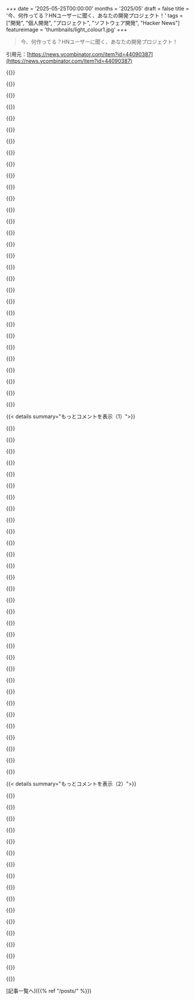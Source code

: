 +++
date = '2025-05-25T00:00:00'
months = '2025/05'
draft = false
title = '今、何作ってる？HNユーザーに聞く、あなたの開発プロジェクト！'
tags = ["開発", "個人開発", "プロジェクト", "ソフトウェア開発", "Hacker News"]
featureimage = 'thumbnails/light_colour1.jpg'
+++

> 今、何作ってる？HNユーザーに聞く、あなたの開発プロジェクト！

引用元：[https://news.ycombinator.com/item?id=44090387](https://news.ycombinator.com/item?id=44090387)




{{<matomeQuote body="オープンソースでセルフホストできるニュースレターアプリ開発中。Facebook使わず家族写真や近況をシェアしたくて自分用に作ったんだ。週に投稿を書いてグループ分け（family, friendsなど）。週末に自動でグループごとのニュースレター作成。全画像DLリンク付き。Emailベースでシンプル、お年寄りにも使いやすく。家族構成上multilingual supportも目標。今週MVP作って親世代にテスト予定だよ。" userName="creakingstairs" createdAt="2025/05/26 00:37:04" color="#785bff">}}




{{<matomeQuote body="メール配信のデリバラビリティは超重要で、すぐダメになる可能性あるよ。スパム報告数件でblack listedされるかも。ユーザーが購読忘れちゃうことも考えて。大量配信だとphysical addressやunsubscribe link必須だけど、mail providersにspam判定されやすいから要注意ね。対策考えとくと良いよ。" userName="dzink" createdAt="2025/05/26 04:22:51" color="#38d3d3">}}




{{<matomeQuote body="今のところSaaSとして提供するつもりはなくて、セルフホストできるアプリとしてだけ考えてるから、デリバラビリティの問題はあんまり考えてなかったんだ。自分のdomainを持ってるような、ちょっと技術に詳しい人が自分の家族や友達のためにホストする、みたいな感じになればいいなって。<br>EDIT：でもアドバイスありがとう！もしこれがビジネスだったら、デリバラビリティは考えるべき大事なことだって同意するよ。" userName="creakingstairs" createdAt="2025/05/26 05:05:17" color="">}}




{{<matomeQuote body="受信者がcoworkersとfamilyみたいに複数グループ兼ねる場合ってあるの？そうなら、全グループの投稿をまとめたニュースレターが1つ欲しいな。でもそれって、グループ数増えるとニュースレターの種類が爆発的に増える可能性あるよね。各受信者に個別カスタマイズしてるかlistserv style distributionかによって、これが問題になるかどうかが変わると思うけど。" userName="hunter2_" createdAt="2025/05/26 04:43:22" color="#38d3d3">}}




{{<matomeQuote body="これについては行ったり来たり悩んでるんだ。最初のバージョンでは、シンプルにするために一人当たりのグループは一つだけにするつもりだよ。" userName="creakingstairs" createdAt="2025/05/26 05:10:23" color="">}}




{{<matomeQuote body="これ、Google+’s circlesに似てるね。" userName="sigkill" createdAt="2025/05/26 11:33:16" color="">}}




{{<matomeQuote body="Pagecordにprivate blogs/post supportを追加したら、これに近いことができるようになるかも。たぶん。そんな感じ。<br>https://pagecord.com." userName="lylo" createdAt="2025/05/26 07:32:23" color="">}}




{{<matomeQuote body="Pagecord、すごくいいね。前にBear blogに触発されて似たものを作ろうかと思ったんだけど、サービスを維持できる保証がないなと思ってやめちゃったんだ。君の試みが成功することを祈ってるよ！" userName="creakingstairs" createdAt="2025/05/26 09:05:57" color="">}}




{{<matomeQuote body="ありがとう、嬉しいよ。Bearblogは僕も大ファンなんだけど、自分で欲しい機能を叶えたくて、non-techies向けにちょっと違うものを作りたかったんだ。Blog by emailが一番欲しかった機能だったんだよ。" userName="lylo" createdAt="2025/05/26 10:43:38" color="">}}




{{<matomeQuote body="このアプローチはcoolで、すごく共感できるよ。Emailを拡張するワークフローって、すごく強力になり得るんだ（少なくとも僕たちdinosaursにとってはね）。" userName="dowager_dan99" createdAt="2025/05/26 16:31:44" color="">}}




{{<matomeQuote body="いいプロジェクトだね！これ、ＳＮＳの代わりとして自分で立てたいくらいだよ。ＭＶＰができたら教えてほしいな。ちょっと気になるのは、もし多くの人からニュースレター送られたら、受け取る人が大変になっちゃわないかなってこと。ところで、僕はこれとは逆のやつを作ってるんだ。オープンソースのフォーム送信転送サービスだよ。低トラフィックのサイトで経済的に使える、透明で従量課金制のサービスが欲しくて作ったんだ。今年中にdocker-composeを加えて、セルフホストをもっと簡単にしたいと思ってる。今は全部手作業なんだ。 ｈｔｔｐｓ：／／simplecontactform.org" userName="maxibenner" createdAt="2025/05/26 12:40:37" color="#ff5733">}}




{{<matomeQuote body="これ、すごくワクワクするアイデアだね。Facebookとかのアルゴリズム広告を回避して、本当に見たいコンテンツだけ見られるようになるのがすごくいいと思ったよ。" userName="pizzly" createdAt="2025/05/26 02:39:24" color="#ff5c5c">}}




{{<matomeQuote body="これ、いくつかの商用製品を思い出すね（Famileoとか）。このタイプの製品でオープンソースとかセルフホストできるバージョンは知らないなあ。" userName="eiffel31" createdAt="2025/05/28 13:23:44" color="">}}




{{<matomeQuote body="もしもうオープンソースになってるなら、リンク欲しいな！" userName="matthewwolfe" createdAt="2025/05/26 03:15:02" color="">}}




{{<matomeQuote body="ごめん、まだだよ。公開する前に整理してテストしたいんだ。" userName="creakingstairs" createdAt="2025/05/26 03:32:15" color="">}}




{{<matomeQuote body="これ、なかなか面白いね。もしかしたらＳＮＳ問題を解決するユニークなアプローチになるかも。頑張ってね！" userName="abhimanyue1998" createdAt="2025/05/26 02:16:38" color="">}}




{{<matomeQuote body="メールは自分でホストしてるの？" userName="cornfieldlabs" createdAt="2025/05/26 00:45:29" color="">}}




{{<matomeQuote body="いや、サードパーティのプロバイダーを使う必要があるんだ。今はAmazon SESを使ってるけど、他のメールプロバイダーに簡単に置き換えられると思うよ。" userName="creakingstairs" createdAt="2025/05/26 01:23:35" color="">}}




{{<matomeQuote body="トランザクションメール送るのにZohoが良かったよ。かなり安いし、配信問題もなかった（人によるだろうけど）。" userName="dowager_dan99" createdAt="2025/05/26 16:33:18" color="#ff5733">}}




{{<matomeQuote body="Nest Thermostatsの1世代目と2世代目は、10月からGoogleのサポートが終了するらしいね。オレは2世代目のNestサーモスタットのオープンソース版を作ってるんだ。<br>本体の外側、回すリング、ディスプレイ、取り付け部品は再利用して、”頭脳”の部分だけHome Assistantと連携できるオープンソースの基板に置き換える感じかな" userName="z3ugma" createdAt="2025/05/26 01:54:08" color="#ff5c5c">}}




{{<matomeQuote body="これ、もし2回投票できるなら絶対するわ。メーカーに見捨てられた、まだ使えるハードウェアをリサイクル/再利用する取り組み、マジで好き。<br>古いハードウェアのサポートを打ち切る商業的な事情はわかるけど、それでも毎回ムカつくんだよね。" userName="ropable" createdAt="2025/05/26 03:40:06" color="#785bff">}}




{{<matomeQuote body="“サポートが終了する”って、具体的にどういう意味なんだろう？<br>もう全く動かなくなるってこと？<br>それとも、サポートはなくなるけど、動かなくなるまでは使い続けられるってこと？<br>もし前者なら、それはひどすぎるし、Googleが“leaf”プログラムでやろうとしてきた“良いこと”全部に反してると思うんだけどな。" userName="emrah" createdAt="2025/05/26 20:17:26" color="">}}




{{<matomeQuote body="いいね！ 広告目的の監視業界から抜け出す手段になるものは、どんなに小さくても最高だよ！" userName="CommenterPerson" createdAt="2025/05/26 14:09:49" color="">}}




{{<matomeQuote body="クールな個人プロジェクトに水を差すのは悪いんだけどさ、Home Assistantに繋げるだけなら、50ドルで安くてシンプルなZ-Waveサーモスタット、例えばCT101みたいなのを買えばいいだけじゃん。<br>その方が問題は完全に解決するし、将来的に使えなくなるリスクもないよ。" userName="dangus" createdAt="2025/05/26 03:42:05" color="">}}




{{<matomeQuote body="CT101はNest Thermostatに比べると見た目がひどいよね。オレは君がクールな個人プロジェクトに水を差してるなんて思わないけどさ。" userName="dfc" createdAt="2025/05/26 04:35:20" color="">}}




{{<matomeQuote body="空っぽのキャンバス絵をかぶせちゃえばいいじゃん。見た目なんて誰が気にするの？<br>死んだハードウェアの中に収まるように新しいハードウェアを設計するなんて、50ドルで既製品で済むことをやるのが、オレの楽しい個人プロジェクトのアイデアではないんだよね。" userName="dangus" createdAt="2025/05/27 18:37:45" color="">}}




{{<matomeQuote body="人それぞれ考え方は違うよね。でも、“家の中のインテリアがどう見えるかなんて誰が気にするんだ”って言うのは、ちょっとナイーブすぎるかな。<br>サーモスタットのディスプレイを隠したくないし、家の中のインテリアを気にする人たちの層って、想像できるでしょ？<br>たぶん、そういう人たちのグループってかなりの数いると思うんだ…だから、君はOPのお祭りに水を差してないと思うよ。" userName="dfc" createdAt="2025/05/29 03:04:20" color="">}}




{{<matomeQuote body="オレがCT101を選んだのは値段が安いからね。Honeywell T5みたいにもっと見た目が良いやつもあるし、それだってZ-Waveをサポートしてるから、Home Assistantと標準のZ-Waveプロトコルで連携すれば、スマートホームのクラウドサポートがなくなる心配のないサーモスタットっていう目標は達成できるよ。<br>安いサーモスタットでも見た目が良いのはたくさんある。30ドルの丸いHoneywellのアナログサーモスタットなんて、時代を超えたデザインだよ。<br>30ドルのプログラムできないデジタルサーモスタット(RTH5160)も、十分見た目は良いと思うし、少なくとも醜いとは言えないな。このプロジェクトの目標は、特に見た目に関することだとは解釈してなかったんだ。" userName="dangus" createdAt="2025/05/29 16:41:59" color="#785bff">}}




{{<matomeQuote body="このアイデア、すごく好きだよ。オレはNestは持ってないけど、こうやってデバイスを少しでも使い続けられるようにする努力、本当にすごいと思う。" userName="sircastor" createdAt="2025/05/26 02:58:48" color="">}}




{{<matomeQuote body="16年勤めた会社辞めて原子力エンジニアリングでコンサルになったんだ。合間に個人プロジェクトいくつかやってるよ。新規参入が原子力品質保証プログラムを簡単に始められるオープンソースのキットとか、IAEAのPRISみたいな原子炉開発のDBとかね。これがあれば怪しいプロジェクトと本物を見分けやすくなると思う。" userName="acidburnNSA" createdAt="2025/05/25 20:50:34" color="#45d325">}}




{{< details summary="もっとコメントを表示（1）">}}

{{<matomeQuote body="すごく良いね！俺は10年くらい前に原子力業界辞めてさ、ヘルスケアとかIoTとか他のソフト技術やってきたけど、このスキルを原子力エネルギーにどうにか活かしたいんだよな。あと、whatisnuclear.com最高！10年くらい前にJSベースの可視化システム作ろうとしたことあったんだけど（github.com/ahd985/ssv見て）、全然市場とか見つけられなかったな。" userName="ahd985" createdAt="2025/05/25 21:54:12" color="">}}




{{<matomeQuote body="ちょっと聞きたいんだけど：SWEとしてこの分野の将来性ってどう？どんな経歴が必要で、需要はどうな感じ？原子力には前からすっげー興味あるんだけど、物理とか化学はちょっと苦手なんだよね。でも、君のやってることはマジでクールだよ！" userName="sky2224" createdAt="2025/05/26 02:07:10" color="">}}




{{<matomeQuote body="今原子力分野にはお金がいっぱい入ってきてて、SWEの需要はマジ高いよ。VCとかのスタートアップもたくさんあるし。物理／設計シミュレーション自動化、書類管理、QA対応、建設管理とか、SWEの仕事はたくさんあるんだ。ソフトスキル持った原子力エンジニアもいるけど、原子力に興味あるSWEが来てくれるのは超助かる。エンジニアとうまくやれば楽しいと思うよ。ただ、輸出管理法絡みで原子力ITチームと変な揉め事になるかも、そこは注意ね。" userName="acidburnNSA" createdAt="2025/05/26 10:16:45" color="#ff33a1">}}




{{<matomeQuote body="原子力エネルギープログラム進めようとしてる国（例：エストニア）に何か一般的なアドバイスある？SMRとか検討してるみたいなんだけど。あと、特にワクワクする、あるいは見過ごされてる分野とかある？（HALEU濃縮でゴッソリ資金集めたスタートアップの話みたいに）" userName="atlasunshrugged" createdAt="2025/05/27 06:30:22" color="#45d325">}}




{{<matomeQuote body="マジで大きなトピックだよ。国レベルならUAEが最近で一番参考になる例だと思う。法規制から技術実行まで彼らは上手くやった。専門家呼んで、実績ある設計選んで、複数連続で作るとかね。一番見過ごされてる設計は日立のABWRだと思う。IAEAが始めるには最高の場所。ガイダンスとかあるよ。このリンク見てね：https://www.iaea.org/bulletin/developing-nuclear-power-infra..." userName="acidburnNSA" createdAt="2025/05/27 12:31:27" color="#ff5733">}}




{{<matomeQuote body="機械エンジニアとして、長年ちょっとだけあった原子力製造とかNDEの経験を、フルタイムの仕事にどうやって繋げられるかアドバイス欲しいな。これからのスタートアップが求めてる資格とか具体的な経験、専門知識って何？俺は途上国出身でさ、こっちにはあまり機会がないんだ。この分野マジで大好きで、周りに熱弁してるんだけどね" userName="joebig" createdAt="2025/05/27 08:12:06" color="">}}




{{<matomeQuote body="マジで興味深い！どうやってこの業界に入ったの？" userName="sureglymop" createdAt="2025/05/25 20:58:20" color="">}}




{{<matomeQuote body="エネルギー関連のことがやりたくて、たまたま原子力工学科がある大学にいたんだ。同じ学生の先輩アドバイザーに学科の授業取ってみなって言われて、それがめっちゃ面白かったんだよね。" userName="acidburnNSA" createdAt="2025/05/25 21:01:47" color="">}}




{{<matomeQuote body="いやー、兵器開発プログラムにはそんなに役立たないと思うよ。キットは主に品質保証とか、コンプライアンス、構成管理、コストモデリングなんかに特化してて、高品質プルトニウムの作り方とか分離の化学とか、非公開情報は一切なし。兵器設計についても当然触れない。でも、普通の炉心設計の知識はかなり手に入るよ。" userName="acidburnNSA" createdAt="2025/05/26 10:22:46" color="#45d325">}}




{{<matomeQuote body="SMRsっていうコンセプト全般についてどう思う？この分野のスタートアップの盛り上がりも見たけど、YouTubeエンジニアたちは基本的に実現不可能だって言ってるのも見たんだ。" userName="lancekey" createdAt="2025/05/27 13:24:27" color="">}}




{{<matomeQuote body="SMRは広義で、マイクロリアクターもあるよ。過去にたくさん小型炉は作られたけど、運転コストが高くてほとんど閉鎖したんだ。<br>例としてPM-3A、SM-1A、SL-1とかがあるね。Peach Bottom HTGRやFt. St. Vrainも閉鎖。<br>歴史は失敗だらけで、簡単じゃないってこと。経験ない人がhypeしてもたぶん無理。<br>でも、小型炉は技術ノウハウ再構築に良いかも。辺鄙な場所で売るなら人材育成になる。<br>ただし、データセンターへの電力供給は難しそう。中性子が漏れすぎるからね。" userName="acidburnNSA" createdAt="2025/05/27 13:39:24" color="#45d325">}}




{{<matomeQuote body="これ、マジでめちゃくちゃ面白いね。リンクとか、HNにまた投稿してくれたりしない？楽しんでね！" userName="eftychis" createdAt="2025/05/25 21:21:59" color="">}}




{{<matomeQuote body="スターターキットのリポジトリってまだないの？ブックマークしたいんだけど。" userName="andrewfurey2003" createdAt="2025/05/25 21:00:22" color="">}}




{{<matomeQuote body="まだだよ！たぶんこの組織に登場すると思うよ https://github.com/whatisnuclear" userName="acidburnNSA" createdAt="2025/05/25 21:02:44" color="">}}




{{<matomeQuote body="古い広告集めてデジタル化してるんだ（https：//adretro.com）。数万枚あるけど、AI使ってデータ抽出してるから1日100枚ペースかな。お気に入りは1968年のコンピューター広告！" userName="rorylaitila" createdAt="2025/05/25 20:56:06" color="#45d325">}}




{{<matomeQuote body="すごいコレクションだね！机の上で写真撮ってるみたいだけど、もし持ってないならフラットベッドスキャナーおすすめだよ！" userName="mNovak" createdAt="2025/05/26 03:45:07" color="">}}




{{<matomeQuote body="貢献する方法とかある？昔10セントで買った古いNational Geographics持ってるんだ。あの雑誌の古い広告が大好きなんだよね。" userName="ashwinsundar" createdAt="2025/05/25 21:40:44" color="">}}




{{<matomeQuote body="広告って落書きみたいなもんだよね。最初は迷惑で邪魔だけど、時間が経つと面白い遺跡になるんだ。" userName="DamnInteresting" createdAt="2025/05/26 01:52:59" color="">}}




{{<matomeQuote body="ありがとう！そう、写真撮ってるだけ。スキャンも考えたけど、量が多すぎて1枚あたりの作業時間を削りたかったんだ。もう5万枚くらいあるけど、元の資料のたった1％くらいだよ！サイトには全面広告だけ載せてるけど、小さな広告も全部カタログ化してる。固定カメラといい照明を用意して、もっと画質上げたいなと思ってる。" userName="rorylaitila" createdAt="2025/05/26 06:37:40" color="#785bff">}}




{{<matomeQuote body="提供の申し出ありがとう！カタログ化するには現物の雑誌が必要なんだ。だから、手放してもいいなら教えてね。紙が多いと送料ちょっと高いかもだけど、もし大丈夫ならプロフに連絡先載せてるよ。" userName="rorylaitila" createdAt="2025/05/25 22:09:22" color="#ff5733">}}




{{<matomeQuote body="なんて素敵なアイデアなんだろう！タイムライン表示のリクエストに賛成！" userName="scroogey" createdAt="2025/05/26 07:21:40" color="">}}




{{<matomeQuote body="このアプローチ好きだな。完璧な画像撮ろうとして完璧主義の罠にはまって、結局何も公開できなくなりそうなんだ！ウェブサイトもすごくよくできてるね！" userName="tailspin2019" createdAt="2025/05/30 12:45:49" color="">}}




{{<matomeQuote body="めっちゃクールなプロジェクトじゃん！ウェブサイトも最高だね。分析データがあるとマジでやばいだろうな。なんでかは分かんないけど、色んな視点からまとめてデータを見るのは超面白そう、例えば、年別とか出版物別で一番人気の広告タイプは何だったか、とかさ。" userName="tomhavoc" createdAt="2025/05/26 07:18:59" color="#ff5733">}}




{{<matomeQuote body="＞俺のお気に入りの広告の一つ、1968年のコンピューターで”なぞなぞに答える”やつ：https://adretro.com/ads/1968-digi-comp-digi-comp-1-table-top...ちらっと見に行ったら、なんか俺のスマホのコンテンツブロッカーがちゃんと仕事したみたいで…" userName="mistersquid" createdAt="2025/05/26 17:42:42" color="">}}




{{<matomeQuote body="これマジでヤバいプロジェクトだよ！タイムラインビューで、特定の年代の広告がまとめて表示されて、その後に続く年代の広告が見れるみたいなの、超見たいわ！" userName="whiskey-one" createdAt="2025/05/26 06:44:30" color="#45d325">}}




{{<matomeQuote body="これ最高にイカしてるね！APIとか考えてる？" userName="chkpwd" createdAt="2025/05/26 03:08:25" color="">}}




{{<matomeQuote body="これマジでクールだね！広告をデジタル化するのに何使ってるの？" userName="atlgator" createdAt="2025/05/26 03:08:06" color="">}}




{{<matomeQuote body="もしアメリカにいるなら、郵送は割引が効くメディアメール料金を使うようにみんなに言っとくと良いよ！" userName="dghlsakjg" createdAt="2025/05/25 23:48:37" color="#ff5c5c">}}




{{<matomeQuote body="古い印刷広告を見るのに興味ある人向けに、archive.orgには古いカタログの超大量コレクションがあるよ" userName="washmyelbows" createdAt="2025/05/26 03:54:03" color="#ff5733">}}




{{<matomeQuote body="”answers riddles”ーどんな感じ？" userName="neonwatty" createdAt="2025/05/27 15:27:36" color="">}}

{{</details>}}




{{< details summary="もっとコメントを表示（2）">}}

{{<matomeQuote body="これ、めっちゃすごいじゃん！お宝の山みたいなの作ってるんだね。物理的な雑誌は残しつつAIでメタデータ抽出するってアプローチ、文化遺産を保存する上でめちゃくちゃ考えられてると思う。1968年の”answers riddles”っていうコンピューター広告、マジで最高だわ。コレクションが増えていくのが楽しみ！" userName="rriley" createdAt="2025/05/26 02:16:01" color="#ff5c5c">}}




{{<matomeQuote body="ありがとう！作業を助けてサイトに自動公開するためのウェブアプリ（adverdexって呼んでるんだ）を作ったんだ。雑誌を管理して画像を撮り、OpenAIで情報を抽出してから手動で確認・追記する流れだよ。今は全ページ広告だけだけど、今後は全ての広告をカタログ化したいと思ってる。" userName="rorylaitila" createdAt="2025/05/26 06:56:27" color="#38d3d3">}}




{{<matomeQuote body="ありがと！うん、バックログを少しでも減らすために、だいぶ野望を縮小しなきゃならなかったんだ…" userName="rorylaitila" createdAt="2025/05/30 14:04:26" color="">}}




{{<matomeQuote body="ありがとう！そうそう、それ考えてるよ。どんな使い方を想定してる？カタログは自分で開発したフル機能のウェブアプリなんだ。今はサイトがごちゃごちゃしないように、一番良い広告だけ公開してる。でも、APIを提供したり、全メタデータへのアクセスを提供したりできるかもね。" userName="rorylaitila" createdAt="2025/05/26 07:03:57" color="#38d3d3">}}




{{<matomeQuote body="たぶんキャッシュの問題だと思う。時々みたいだから調べてみるね。" userName="rorylaitila" createdAt="2025/05/26 18:47:50" color="">}}




{{<matomeQuote body="ありがとう！うん、そう思う。何か面白いトレンドが見つかって、それについて書けると良いなと思ってるよ。" userName="rorylaitila" createdAt="2025/05/26 11:21:09" color="">}}




{{<matomeQuote body="そうだね！広告って、その時代の特定の信頼性を捉えてる感じがする。変わっていく願望とか、好みとか、価値観とかね。" userName="rorylaitila" createdAt="2025/05/26 06:48:28" color="">}}




{{<matomeQuote body="子供向けの新しいYouTubeアプリ/プレイヤー作ってるんだ。これだとアルゴリズムを自分で制御できるんだ。裏側ではLLMがYouTubeの検索クエリに翻訳してるだけ。見た目は同じ。<br>おすすめ動画は、子供たちが好きなテーマ（例えば、面白い数学33％、DIYエンジニアリング33％、創造的な活動33％）の事前定義バケットから来るよ。動画のおすすめで、タイトルや説明に禁止ワード（MrBeastとかMinecraft関連とか）が入ってるのは表示されないんだ。<br>興味ある人はメールちょうだい。リストに入れるよ。コミュニティのGoogle Docにアイデア貢献もできるよ。jim．jones1＠gmail．com" userName="aantix" createdAt="2025/05/25 21:36:04" color="#ff5c5c">}}




{{<matomeQuote body="このアプリ、大当たりかもね。子供へのテクノロジーの影響についてみんな心配してるし、親はお金惜しまないからね。個人的にも興味あるんだ。うちの子はまだ小さいから、YouTubeは一緒に見てるけど、それでも注意を引くおすすめに弱いんだよ。「劇場モード」とか「チャンネルをおすすめに表示しない」である程度は調整してるけど、理想はインターフェース全体を自分で制御することだよね。" userName="stopthe" createdAt="2025/05/26 13:09:43" color="#ff5733">}}




{{<matomeQuote body="これすごくいいね。16ヶ月の娘がいる新米パパとして、まだYouTube漬けじゃないけど、inevitable（避けられないこと）だと思ってる。見るようになったら、教育的な内容とスクリーンの時間制限とのバランスを取りたいんだ。今までかなりうまくやれてる方だからね。とにかく、最高って言いたかったんだ。リストに入れてほしいな。別途メールするね。" userName="nlh" createdAt="2025/05/25 22:08:42" color="#ff5c5c">}}




{{<matomeQuote body="これ最高じゃん。フィードを自分で制御できるのがすごく重要だよね。これにLLMを使うなんて考えもしなかったけど、言われてみれば納得。俺も自分のフィードをもっと整理したいな。" userName="gervwyk" createdAt="2025/05/26 05:20:50" color="#ff33a1">}}




{{<matomeQuote body="ナイスアイデアだね。タイマー機能はついてる？ 例えば30分遊んだら、親に確認してから「外で遊びなよ」っておすすめするとか。" userName="CommenterPerson" createdAt="2025/05/26 14:15:04" color="#ff5733">}}




{{<matomeQuote body="タイマーはすごく良いアイデアだね。コミュニティのGoogle Docに加えておくよ。" userName="aantix" createdAt="2025/05/26 16:44:47" color="">}}




{{<matomeQuote body="タイマー付きのブラウザ拡張作った経験から言うと、タイマーが切れた瞬間にぶった切るより、動画と動画の間とか、長い動画のチャプターの間で再生を止める方が良いと思うよ。見てて楽しんでる最中に急に画面が真っ暗になるのはちょっとjarring（衝撃的）だからさ。" userName="willlma" createdAt="2025/05/27 16:55:14" color="#ff33a1">}}




{{<matomeQuote body="これ、ファンタスティックなアイデアだね。YouTubeのURLスキームとWhac−A−Mole（モグラ叩き）みたいになってるの？" userName="jimmcslim" createdAt="2025/05/25 23:20:07" color="">}}




{{<matomeQuote body="今のYouTubeだと、Whac−A−Mole（モグラ叩き）になるのはトピックに対してだよ。Fortniteチャンネル100個ブロックしても、すぐ別の1000個が出てくるんだ。悲しいけど、YouTubeはエンゲージメント重視だから、dislikeはアルゴリズムに全く影響しない。俺のアルゴリズムは、探索と子供向けに最適化されてるんだ。" userName="aantix" createdAt="2025/05/26 18:21:07" color="#ff33a1">}}

{{</details>}}



[記事一覧へ]({{% ref "/posts/" %}})
